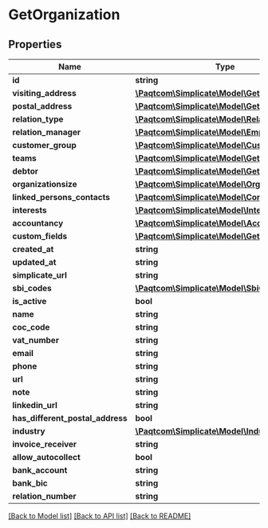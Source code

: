 # GetOrganization

## Properties

 Name                             | Type                                                              | Description | Notes      
----------------------------------|-------------------------------------------------------------------|-------------|------------
 **id**                           | **string**                                                        |             | [optional] 
 **visiting_address**             | [**\Paqtcom\Simplicate\Model\GetAddress**](GetAddress.md)             |             | [optional] 
 **postal_address**               | [**\Paqtcom\Simplicate\Model\GetAddress**](GetAddress.md)             |             | [optional] 
 **relation_type**                | [**\Paqtcom\Simplicate\Model\RelationType**](RelationType.md)         |             | [optional] 
 **relation_manager**             | [**\Paqtcom\Simplicate\Model\Employee**](Employee.md)                 |             | [optional] 
 **customer_group**               | [**\Paqtcom\Simplicate\Model\CustomerGroup**](CustomerGroup.md)       |             | [optional] 
 **teams**                        | [**\Paqtcom\Simplicate\Model\GetTeamSimple[]**](GetTeamSimple.md)     |             | [optional] 
 **debtor**                       | [**\Paqtcom\Simplicate\Model\GetDebtor**](GetDebtor.md)               |             | [optional] 
 **organizationsize**             | [**\Paqtcom\Simplicate\Model\OrganizationSize**](OrganizationSize.md) |             | [optional] 
 **linked_persons_contacts**      | [**\Paqtcom\Simplicate\Model\ContactPerson[]**](ContactPerson.md)     |             | [optional] 
 **interests**                    | [**\Paqtcom\Simplicate\Model\Interest[]**](Interest.md)               |             | [optional] 
 **accountancy**                  | [**\Paqtcom\Simplicate\Model\Accountancy**](Accountancy.md)           |             | [optional] 
 **custom_fields**                | [**\Paqtcom\Simplicate\Model\GetCustomField[]**](GetCustomField.md)   |             | [optional] 
 **created_at**                   | **string**                                                        |             | [optional] 
 **updated_at**                   | **string**                                                        |             | [optional] 
 **simplicate_url**               | **string**                                                        |             | [optional] 
 **sbi_codes**                    | [**\Paqtcom\Simplicate\Model\SbiCode[]**](SbiCode.md)                 |             | [optional] 
 **is_active**                    | **bool**                                                          |             | [optional] 
 **name**                         | **string**                                                        |             | [optional] 
 **coc_code**                     | **string**                                                        |             | [optional] 
 **vat_number**                   | **string**                                                        |             | [optional] 
 **email**                        | **string**                                                        |             | [optional] 
 **phone**                        | **string**                                                        |             | [optional] 
 **url**                          | **string**                                                        |             | [optional] 
 **note**                         | **string**                                                        |             | [optional] 
 **linkedin_url**                 | **string**                                                        |             | [optional] 
 **has_different_postal_address** | **bool**                                                          |             | [optional] 
 **industry**                     | [**\Paqtcom\Simplicate\Model\Industry**](Industry.md)                 |             | [optional] 
 **invoice_receiver**             | **string**                                                        |             | [optional] 
 **allow_autocollect**            | **bool**                                                          |             | [optional] 
 **bank_account**                 | **string**                                                        |             | [optional] 
 **bank_bic**                     | **string**                                                        |             | [optional] 
 **relation_number**              | **string**                                                        |             | [optional] 

[[Back to Model list]](../README.md#documentation-for-models) [[Back to API list]](../README.md#documentation-for-api-endpoints) [[Back to README]](../README.md)


